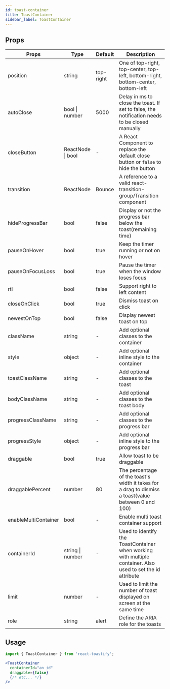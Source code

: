 ```yaml
---
id: toast-container
title: ToastContainer
sidebar_label: ToastContainer
---
```


## Props

| Props                | Type              | Default   | Description                                                                                                 |
|----------------------|-------------------|-----------|-------------------------------------------------------------------------------------------------------------|
| position             | string            | top-right | One of top-right, top-center, top-left, bottom-right, bottom-center, bottom-left                            |
| autoClose            | bool \| number    | 5000      | Delay in ms to close the toast. If set to false, the notification needs to be closed manually               |
| closeButton          | ReactNode \| bool | -         | A React Component to replace the default close button or `false` to hide the button                         |
| transition           | ReactNode         | Bounce    | A reference to a valid react-transition-group/Transition component                                          |
| hideProgressBar      | bool              | false     | Display or not the progress bar below the toast(remaining time)                                             |
| pauseOnHover         | bool              | true      | Keep the timer running or not on hover                                                                      |
| pauseOnFocusLoss     | bool              | true      | Pause the timer when the window loses focus                                                                 |
| rtl                  | bool              | false     | Support right to left content                                                                               |
| closeOnClick         | bool              | true      | Dismiss toast on click                                                                                      |
| newestOnTop          | bool              | false     | Display newest toast on top                                                                                 |
| className            | string            | -         | Add optional classes to the container                                                                       |
| style                | object            | -         | Add optional inline style to the container                                                                  |
| toastClassName       | string            | -         | Add optional classes to the toast                                                                           |
| bodyClassName        | string            | -         | Add optional classes to the toast body                                                                      |
| progressClassName    | string            | -         | Add optional classes to the progress bar                                                                    |
| progressStyle        | object            | -         | Add optional inline style to the progress bar                                                               |
| draggable            | bool              | true      | Allow toast to be draggable                                                                                 |
| draggablePercent     | number            | 80        | The percentage of the toast's width it takes for a drag to dismiss a toast(value between 0 and 100)         |
| enableMultiContainer | bool              | -         | Enable multi toast container support                                                                        |
| containerId          | string \| number  | -         | Used to identify the ToastContainer when working with multiple container. Also used to set the id attribute |
| limit                | number            | -         | Used to limit the number of toast displayed on screen at the same time                                    |
| role                 | string            | alert     | Define the ARIA role for the toasts                                                                         |

## Usage

```jsx
import { ToastContainer } from 'react-toastify';

<ToastContainer 
  containerId="an id"
  draggable={false}
  {/* etc... */}
/>
```
